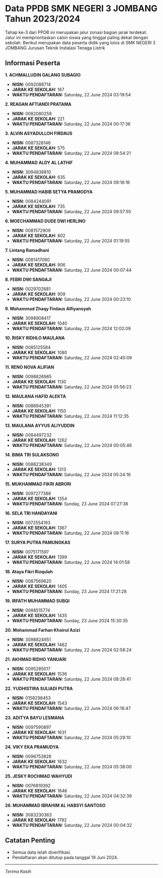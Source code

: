 # Data PPDB SMK NEGERI 3 JOMBANG Tahun 2023/2024
Tahap ke-3 dari PPDB ini merupakan jalur zonasi bagian jarak terdekat. Jalur ini memprioritaskan calon siswa yang tinggal paling dekat dengan sekolah.
Berikut merupakan data peserta didik yang lolos di SMK NEGERI 3 JOMBANG Jurusan Teknik Instalasi Tenaga Listrik

## Informasi Peserta 
**1. ACHMALLUDIN GALANG SUBAGIO**
- **NISN:** 0092088714
- **JARAK KE SEKOLAH:** 167
- **WAKTU PENDAFTARAN:** Saturday, 22 June 2024 03:19:54

**2. REAGAN AFTIANDI PRATAMA**
- **NISN:** 0082080258
- **JARAK KE SEKOLAH:** 221
- **WAKTU PENDAFTARAN:** Saturday, 22 June 2024 00:17:36

**3. ALVIN ASYADULLOH FIRDAUS**
- **NISN:** 0087328146
- **JARAK KE SEKOLAH:** 575
- **WAKTU PENDAFTARAN:** Saturday, 22 June 2024 08:54:21

**4. MUHAMMAD ALDY AL LATHIF**
- **NISN:** 3094839810
- **JARAK KE SEKOLAH:** 635
- **WAKTU PENDAFTARAN:** Saturday, 22 June 2024 09:16:16

**5. MUHAMMAD HABIB SETYA PRAMODYA**
- **NISN:** 0084244091
- **JARAK KE SEKOLAH:** 735
- **WAKTU PENDAFTARAN:** Saturday, 22 June 2024 09:57:55

**6. MOECHAMMAD DUDE DWI HERLINO**
- **NISN:** 0081572909
- **JARAK KE SEKOLAH:** 802
- **WAKTU PENDAFTARAN:** Saturday, 22 June 2024 01:19:55

**7. Lintang Ramadhani**
- **NISN:** 0081417060
- **JARAK KE SEKOLAH:** 906
- **WAKTU PENDAFTARAN:** Saturday, 22 June 2024 00:07:44

**8. FEBRI DWI SANGAJI**
- **NISN:** 0029702681
- **JARAK KE SEKOLAH:** 909
- **WAKTU PENDAFTARAN:** Saturday, 22 June 2024 00:23:10

**9. Mohammad Zhaqy Firdaus Alfiyansyah**
- **NISN:** 3098908417
- **JARAK KE SEKOLAH:** 1040
- **WAKTU PENDAFTARAN:** Saturday, 22 June 2024 12:02:09

**10. RISKY RIDHLO MAULANA**
- **NISN:** 0085125584
- **JARAK KE SEKOLAH:** 1080
- **WAKTU PENDAFTARAN:** Saturday, 22 June 2024 02:40:09

**11. RENO NOVA ALIFIAN**
- **NISN:** 0098826965
- **JARAK KE SEKOLAH:** 1130
- **WAKTU PENDAFTARAN:** Saturday, 22 June 2024 05:56:23

**12. MAULANA HAFID ALEKTA**
- **NISN:** 0086945391
- **JARAK KE SEKOLAH:** 1150
- **WAKTU PENDAFTARAN:** Saturday, 22 June 2024 11:12:35

**13. MAULANA AYYUS ALIYUDDIN**
- **NISN:** 0084497232
- **JARAK KE SEKOLAH:** 1262
- **WAKTU PENDAFTARAN:** Saturday, 22 June 2024 00:05:46

**14. BIMA TRI SULAKSONO**
- **NISN:** 0088238349
- **JARAK KE SEKOLAH:** 1313
- **WAKTU PENDAFTARAN:** Saturday, 22 June 2024 05:24:16

**15. MUKHAMMAD FIKRI ABRORI**
- **NISN:** 3097277386
- **JARAK KE SEKOLAH:** 1354
- **WAKTU PENDAFTARAN:** Sunday, 23 June 2024 07:27:38

**16. SELA TRI HANDAYANI**
- **NISN:** 0072554193
- **JARAK KE SEKOLAH:** 1367
- **WAKTU PENDAFTARAN:** Saturday, 22 June 2024 08:11:16

**17. SURYA PUTRA PAMUNGKAS**
- **NISN:** 0075171597
- **JARAK KE SEKOLAH:** 1399
- **WAKTU PENDAFTARAN:** Saturday, 22 June 2024 14:01:58

**18. Ataya Fikri Rizqulah**
- **NISN:** 0087569620
- **JARAK KE SEKOLAH:** 1405
- **WAKTU PENDAFTARAN:** Sunday, 23 June 2024 17:21:28

**19. IRFATH MUHAMMAD SUBQI**
- **NISN:** 0088515774
- **JARAK KE SEKOLAH:** 1435
- **WAKTU PENDAFTARAN:** Sunday, 23 June 2024 15:30:35

**20. Mohammad Farhan Khoirul Azizi**
- **NISN:** 3098824951
- **JARAK KE SEKOLAH:** 1462
- **WAKTU PENDAFTARAN:** Saturday, 22 June 2024 02:58:24

**21. AKHMAD RIDHO YANUARI**
- **NISN:** 0095285017
- **JARAK KE SEKOLAH:** 1536
- **WAKTU PENDAFTARAN:** Saturday, 22 June 2024 08:26:41

**22. YUDHISTIRA SULIADI PUTRA**
- **NISN:** 0158298453
- **JARAK KE SEKOLAH:** 1543
- **WAKTU PENDAFTARAN:** Saturday, 22 June 2024 06:18:47

**23. ADITYA BAYU LESMANA**
- **NISN:** 0097590897
- **JARAK KE SEKOLAH:** 1631
- **WAKTU PENDAFTARAN:** Saturday, 22 June 2024 05:29:10

**24. VIKY EKA PRAMUDYA**
- **NISN:** 0096753828
- **JARAK KE SEKOLAH:** 1632
- **WAKTU PENDAFTARAN:** Saturday, 22 June 2024 05:38:00

**25. JESKY ROCHMAD WAHYUDI**
- **NISN:** 0076819392
- **JARAK KE SEKOLAH:** 1646
- **WAKTU PENDAFTARAN:** Saturday, 22 June 2024 04:32:39

**26. MUHAMMAD IBRAHIM AL HABSYI SANTOSO**
- **NISN:** 3083230363
- **JARAK KE SEKOLAH:** 1792
- **WAKTU PENDAFTARAN:** Saturday, 22 June 2024 00:04:32

## Catatan Penting

- Semua data telah diverifikasi.
- Pendaftaran akan ditutup pada tanggal 19 Juni 2024.
---
_Terima Kasih_